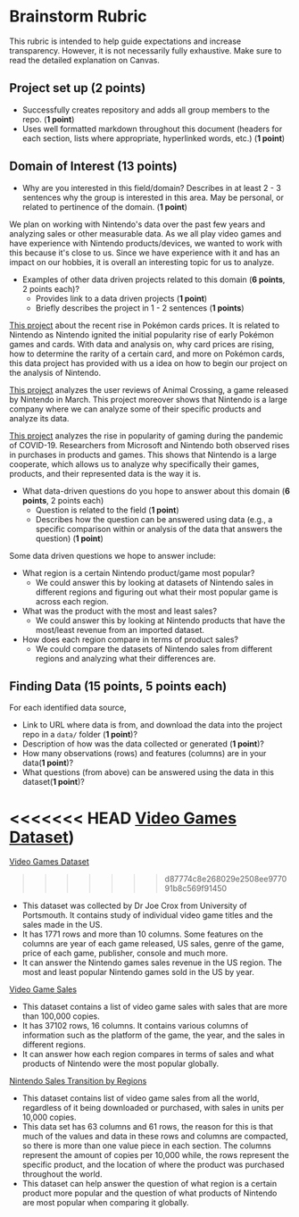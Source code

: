 # Brainstorm Rubric

This rubric is intended to help guide expectations and increase transparency. However, it is not necessarily fully exhaustive. Make sure to read the detailed explanation on Canvas.

## Project set up (2 points)
- Successfully creates repository and adds all group members to the repo. (**1 point**)
- Uses well formatted markdown throughout this document (headers for each section, lists where appropriate, hyperlinked words, etc.) (**1 point**)

## Domain of Interest (13 points)
- Why are you interested in this field/domain? Describes in at least 2 - 3 sentences why the group is interested in this area. May be personal, or related to pertinence of the domain. (**1 point**)

We plan on working with Nintendo's data over the past few years and analyzing sales or other measurable data. As we all play video games and have experience with Nintendo products/devices, we wanted to work with this because it's close to us. Since we have experience with it and has an impact on our hobbies, it is overall an interesting topic for us to analyze.


- Examples of other data driven projects related to this domain (**6 points**, 2 points each)?
    - Provides link to a data driven projects (**1 point**)
    - Briefly describes the project in 1 - 2 sentences (**1 points**)

[This project](https://www.one37pm.com/culture/trading-cards/pokemon-cards-selling-investing) about the recent rise in Pokémon cards prices. It is related to Nintendo as Nintendo ignited the initial popularity rise of early Pokémon games and cards. With data and analysis on, why card prices are rising, how to determine the rarity of a certain card, and more on Pokémon cards, this data project has provided with us a idea on how to begin our project on the analysis of Nintendo.

[This project](https://www.kaggle.com/jessemostipak/animal-crossing) analyzes the user reviews of Animal Crossing, a game released by Nintendo in March. This project moreover shows that Nintendo is a large company where we can analyze some of their specific products and analyze its data.

[This project](https://www.washingtonpost.com/video-games/2020/05/12/video-game-industry-coronavirus/) analyzes the rise in popularity of gaming during the pandemic of COVID-19. Researchers from Microsoft and Nintendo both observed rises in purchases in products and games. This shows that Nintendo is a large cooperate, which allows us to analyze why specifically their games, products, and their represented data is the way it is.

- What data-driven questions do you hope to answer about this domain (**6 points**, 2 points each)
    - Question is related to the field (**1 point**)
    - Describes how the question can be answered using data (e.g., a specific comparison within or analysis of the data that answers the question) (**1 point**)

Some data driven questions we hope to answer include:
- What region is a certain Nintendo product/game most popular?
  - We could answer this by looking at datasets of Nintendo sales in different regions and figuring out what their most popular game is across each region.
- What was the product with the most and least sales?
  - We could answer this by looking at Nintendo products that have the most/least revenue from an imported dataset.
- How does each region compare in terms of product sales?
  - We could compare the datasets of Nintendo sales from different regions and analyzing what their differences are.


## Finding Data (**15 points**, 5 points each)
For each identified data source,
- Link to URL where data is from, and download the data into the project repo in a `data/` folder (**1 point**)?
- Description of how was the data collected or generated (**1 point**)?
- How many observations (rows) and features (columns) are in your data(**1 point**)?
- What questions (from above) can be answered using the data in this dataset(**1 point**)?

<<<<<<< HEAD
[Video Games Dataset](https://researchportal.port.ac.uk/portal/en/publications/what-makes-a-blockbuster-video-game(a6d848fe-38ae-4584-8c95-a0f735ec9b4c).html))
=======
[Video Games Dataset](https://researchportal.port.ac.uk/portal/en/datasets/video-games-dataset(d4fe28cd-1e44-4d2f-9db6-85b347bf761e))
>>>>>>> d87774c8e268029e2508ee977091b8c569f91450
- This dataset was collected by Dr Joe Crox from University of Portsmouth. It contains study of individual video game titles and the sales made in the US.
- It has 1771 rows and more than 10 columns. Some features on the columns are year of each game released, US sales, genre of the game, price of each game, publisher, console and much more.
- It can answer the Nintendo games sales revenue in the US region. The most and least popular Nintendo games sold in the US by year.


[Video Game Sales](https://www.kaggle.com/ashaheedq/video-games-sales-2019)
- This dataset contains a list of video game sales with sales that are more than 100,000 copies.
- It has 37102 rows, 16 columns. It contains various columns of information such as the platform of the game, the year, and the sales in different regions.
- It can answer how each region compares in terms of sales and what products of Nintendo were the most popular globally.

[Nintendo Sales Transition by Regions](https://www.nintendo.co.jp/ir/library/historical_data/pdf/consolidated_sales_e1603.pdf)
- This dataset contains list of video game sales from all the world, regardless of it being downloaded or purchased, with sales in units per 10,000 copies.
- This data set has 63 columns and 61 rows, the reason for this is that much of the values and data in these rows and columns are compacted, so there is more than one value piece in each section. The columns represent the amount of copies per 10,000 while, the rows represent the specific product, and the location of where the product was purchased throughout the world.
- This dataset can help answer the question of what region is a certain product more popular and the question of what products of Nintendo are most popular when comparing it globally.

